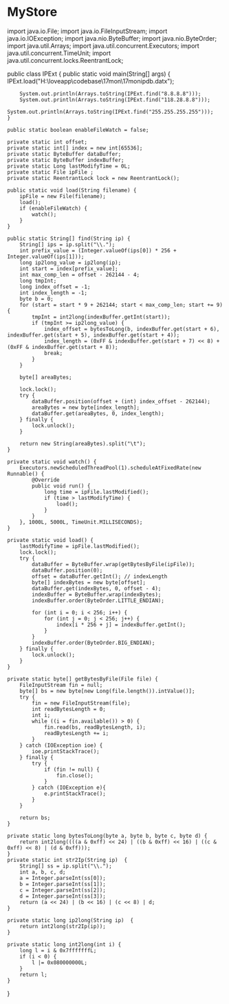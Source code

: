 MyStore
=======
import java.io.File;
import java.io.FileInputStream;
import java.io.IOException;
import java.nio.ByteBuffer;
import java.nio.ByteOrder;
import java.util.Arrays;
import java.util.concurrent.Executors;
import java.util.concurrent.TimeUnit;
import java.util.concurrent.locks.ReentrantLock;

public class IPExt {
    public static void main(String[] args) {
        IPExt.load("H:\\loveapp\\codebase\\17mon\\17monipdb.datx");

        System.out.println(Arrays.toString(IPExt.find("8.8.8.8")));
        System.out.println(Arrays.toString(IPExt.find("118.28.8.8")));
        System.out.println(Arrays.toString(IPExt.find("255.255.255.255")));
    }

    public static boolean enableFileWatch = false;

    private static int offset;
    private static int[] index = new int[65536];
    private static ByteBuffer dataBuffer;
    private static ByteBuffer indexBuffer;
    private static Long lastModifyTime = 0L;
    private static File ipFile ;
    private static ReentrantLock lock = new ReentrantLock();

    public static void load(String filename) {
        ipFile = new File(filename);
        load();
        if (enableFileWatch) {
            watch();
        }
    }

    public static String[] find(String ip) {
        String[] ips = ip.split("\\.");
        int prefix_value = (Integer.valueOf(ips[0]) * 256 + Integer.valueOf(ips[1]));
        long ip2long_value = ip2long(ip);
        int start = index[prefix_value];
        int max_comp_len = offset - 262144 - 4;
        long tmpInt;
        long index_offset = -1;
        int index_length = -1;
        byte b = 0;
        for (start = start * 9 + 262144; start < max_comp_len; start += 9) {
            tmpInt = int2long(indexBuffer.getInt(start));
            if (tmpInt >= ip2long_value) {
                index_offset = bytesToLong(b, indexBuffer.get(start + 6), indexBuffer.get(start + 5), indexBuffer.get(start + 4));
                index_length = (0xFF & indexBuffer.get(start + 7) << 8) + (0xFF & indexBuffer.get(start + 8));
                break;
            }
        }

        byte[] areaBytes;

        lock.lock();
        try {
            dataBuffer.position(offset + (int) index_offset - 262144);
            areaBytes = new byte[index_length];
            dataBuffer.get(areaBytes, 0, index_length);
        } finally {
            lock.unlock();
        }

        return new String(areaBytes).split("\t");
    }

    private static void watch() {
        Executors.newScheduledThreadPool(1).scheduleAtFixedRate(new Runnable() {
            @Override
            public void run() {
                long time = ipFile.lastModified();
                if (time > lastModifyTime) {
                    load();
                }
            }
        }, 1000L, 5000L, TimeUnit.MILLISECONDS);
    }

    private static void load() {
        lastModifyTime = ipFile.lastModified();
        lock.lock();
        try {
            dataBuffer = ByteBuffer.wrap(getBytesByFile(ipFile));
            dataBuffer.position(0);
            offset = dataBuffer.getInt(); // indexLength
            byte[] indexBytes = new byte[offset];
            dataBuffer.get(indexBytes, 0, offset - 4);
            indexBuffer = ByteBuffer.wrap(indexBytes);
            indexBuffer.order(ByteOrder.LITTLE_ENDIAN);

            for (int i = 0; i < 256; i++) {
                for (int j = 0; j < 256; j++) {
                    index[i * 256 + j] = indexBuffer.getInt();
                }
            }
            indexBuffer.order(ByteOrder.BIG_ENDIAN);
        } finally {
            lock.unlock();
        }
    }

    private static byte[] getBytesByFile(File file) {
        FileInputStream fin = null;
        byte[] bs = new byte[new Long(file.length()).intValue()];
        try {
            fin = new FileInputStream(file);
            int readBytesLength = 0;
            int i;
            while ((i = fin.available()) > 0) {
                fin.read(bs, readBytesLength, i);
                readBytesLength += i;
            }
        } catch (IOException ioe) {
            ioe.printStackTrace();
        } finally {
            try {
                if (fin != null) {
                    fin.close();
                }
            } catch (IOException e){
                e.printStackTrace();
            }
        }

        return bs;
    }

    private static long bytesToLong(byte a, byte b, byte c, byte d) {
        return int2long((((a & 0xff) << 24) | ((b & 0xff) << 16) | ((c & 0xff) << 8) | (d & 0xff)));
    }
    private static int str2Ip(String ip)  {
        String[] ss = ip.split("\\.");
        int a, b, c, d;
        a = Integer.parseInt(ss[0]);
        b = Integer.parseInt(ss[1]);
        c = Integer.parseInt(ss[2]);
        d = Integer.parseInt(ss[3]);
        return (a << 24) | (b << 16) | (c << 8) | d;
    }

    private static long ip2long(String ip)  {
        return int2long(str2Ip(ip));
    }

    private static long int2long(int i) {
        long l = i & 0x7fffffffL;
        if (i < 0) {
            l |= 0x080000000L;
        }
        return l;
    }
}
